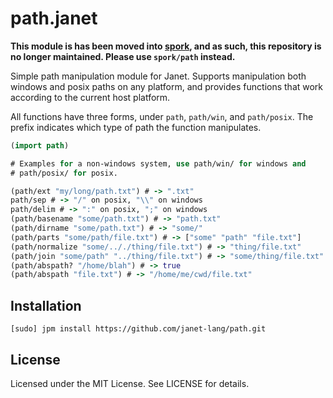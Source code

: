 # path.janet

**This module is has been moved into [spork](https://github.com/janet-lang/spork), and
as such, this repository is no longer maintained. Please use `spork/path` instead.**

Simple path manipulation module for Janet. Supports manipulation both
windows and posix paths on any platform, and provides functions that
work according to the current host platform.

All functions have three forms, under `path`, `path/win`, and `path/posix`. The prefix
indicates which type of path the function manipulates.

```clojure
(import path)

# Examples for a non-windows system, use path/win/ for windows and
# path/posix/ for posix.

(path/ext "my/long/path.txt") # -> ".txt"
path/sep # -> "/" on posix, "\\" on windows
path/delim # -> ":" on posix, ";" on windows
(path/basename "some/path.txt") # -> "path.txt"
(path/dirname "some/path.txt") # -> "some/"
(path/parts "some/path/file.txt") # -> ["some" "path" "file.txt"]
(path/normalize "some/.././thing/file.txt") # -> "thing/file.txt"
(path/join "some/path" "../thing/file.txt") # -> "some/thing/file.txt"
(path/abspath? "/home/blah") # -> true
(path/abspath "file.txt") # -> "/home/me/cwd/file.txt"
```

## Installation

```
[sudo] jpm install https://github.com/janet-lang/path.git
```

## License

Licensed under the MIT License.
See LICENSE for details.
